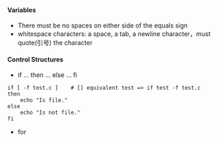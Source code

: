 #### Variables

* There must be no spaces on either side of the equals sign
* whitespace characters: a space, a tab, a newline character，must quote(引号) the character
   
#### Control Structures

* if ... then ... else ... fi

```
if [ -f test.c ]    # [] equivalent test => if test -f test.c 
then
    echo "Is file."
else 
    echo "Is not file."
fi
```

* for 



